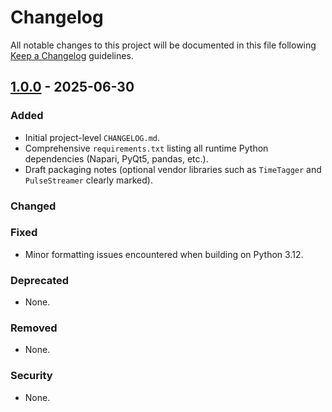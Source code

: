 # Changelog

All notable changes to this project will be documented in this file following [Keep a Changelog](https://keepachangelog.com/en/1.0.0/) guidelines.

## [1.0.0] - 2025-06-30
### Added
- Initial project-level `CHANGELOG.md`.
- Comprehensive `requirements.txt` listing all runtime Python dependencies (Napari, PyQt5, pandas, etc.).
- Draft packaging notes (optional vendor libraries such as `TimeTagger` and `PulseStreamer` clearly marked).

### Changed


### Fixed
- Minor formatting issues encountered when building on Python 3.12.

### Deprecated
- None.

### Removed
- None.

### Security
- None.


[1.0.0]: https://github.com/NoeSilva13/Single_NV_Scannig_Microscopy/releases/tag/v1.0.0 